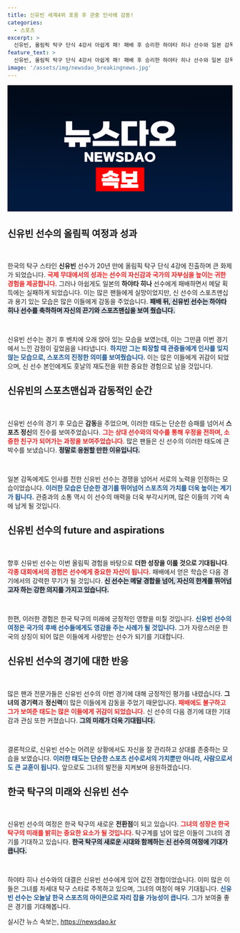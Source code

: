 ```yaml
---
title: 신유빈 세계4위 포옹 후 관중 인사에 감동!
categories:
  - 스포츠
excerpt: >
  신유빈, 올림픽 탁구 단식 4강서 아쉽게 패! 패배 후 승리한 하야타 히나 선수와 일본 감독에게 예의 바른 인사를 전하며 스포츠맨십을 뽐냈다. 그런 모습 속에 숨겨진 그녀의 진심은?
feature_text: >
  신유빈, 올림픽 탁구 단식 4강서 아쉽게 패! 패배 후 승리한 하야타 히나 선수와 일본 감독에게 예의 바른 인사를 전하며 스포츠맨십을 뽐냈다. 그런 모습 속에 숨겨진 그녀의 진심은?
image: '/assets/img/newsdao_breakingnews.jpg'
---
```


<p><img src="/assets/img/newsdao_breakingnews.jpg" alt="ontimetimes 속보" /></p>

<h2 data-ke-size="size26">신유빈 선수의 올림픽 여정과 성과</h2>

<p data-ke-size="size16">&nbsp;</p> 

<p>한국의 탁구 스타인 <b>신유빈</b> 선수가 20년 만에 올림픽 탁구 단식 4강에 진출하며 큰 화제가 되었습니다. <b><span style="color: #ee2323;">국제 무대에서의 성과는 선수의 자신감과 국가의 자부심을 높이는 귀한 경험을 제공합니다.</span></b> 그러나 아쉽게도 일본의 <b>하야타 히나</b> 선수에게 패배하면서 메달 획득에는 실패하게 되었습니다. 이는 많은 팬들에게 실망이었지만, 신 선수의 스포츠맨십과 용기 있는 모습은 많은 이들에게 감동을 주었습니다. <b><span style="background-color: #21538527;">패배 뒤, 신유빈 선수는 하야타 히나 선수를 축하하며 자신의 끈기와 스포츠맨십을 보여 줬습니다.</span></b></p>

<p data-ke-size="size16">&nbsp;</p>

<p>신유빈 선수는 경기 후 벤치에 오래 앉아 있는 모습을 보였는데, 이는 그만큼 이번 경기에서 느낀 감정이 깊었음을 나타냅니다. <b><span style="color: #1a5490;">하지만 그는 퇴장할 때 관중들에게 인사를 잊지 않는 모습으로, <b>스포츠의 진정한 의미</b>를 보여줬습니다.</span></b> 이는 많은 이들에게 귀감이 되었으며, 신 선수 본인에게도 훗날의 재도전을 위한 중요한 경험으로 남을 것입니다.</p>

<h2 data-ke-size="size26">신유빈의 스포츠맨십과 감동적인 순간</h2>

<p data-ke-size="size16">&nbsp;</p>

<p>신유빈 선수의 경기 후 모습은 <b>감동</b>을 주었으며, 이러한 태도는 단순한 승패를 넘어서 <b>스포츠 정신</b>의 진수를 보여주었습니다. <b><span style="color: #ee2323;">그는 상대 선수와의 악수를 통해 우정을 전하며, 소중한 친구가 되어가는 과정을 보여주었습니다.</span></b> 많은 팬들은 신 선수의 이러한 태도에 큰 박수를 보냈습니다. <b><span style="background-color: #21538527;">정말로 응원할 만한 이유입니다.</span></b></p>

<p data-ke-size="size16">&nbsp;</p>

<p>일본 감독에게도 인사를 전한 신유빈 선수는 경쟁을 넘어서 서로의 노력을 인정하는 모습이었습니다. <b><span style="color: #1a5490;">이러한 모습은 단순한 경기를 뛰어넘어 <b>스포츠의 가치를 더욱 높이는 계기가 됩니다.</b></span></b> 관중과의 소통 역시 이 선수의 매력을 더욱 부각시키며, 많은 이들의 기억 속에 남게 될 것입니다.</p>

<h2 data-ke-size="size26">신유빈 선수의 future and aspirations</h2>

<p data-ke-size="size16">&nbsp;</p>

<p>향후 신유빈 선수는 이번 올림픽 경험을 바탕으로 <b>더한 성장을 이룰 것으로 기대됩니다</b>. <b><span style="color: #ee2323;">각종 대회에서의 경험은 선수에게 중요한 자산이 됩니다.</span></b> 패배에서 얻은 학습은 다음 경기에서의 강력한 무기가 될 것입니다. <b><span style="background-color: #21538527;">신 선수는 메달 경합을 넘어, 자신의 한계를 뛰어넘고자 하는 강한 의지를 가지고 있습니다.</span></b></p>

<p data-ke-size="size16">&nbsp;</p>

<p>한편, 이러한 경험은 한국 탁구의 미래에 긍정적인 영향을 미칠 것입니다. <b><span style="color: #1a5490;">신유빈 선수의 여정은 국가의 후배 선수들에게도 <b>영감을 주는 사례가 될 것입니다.</b></span></b> 그가 자랑스러운 한국의 상징이 되어 많은 이들에게 사랑받는 선수가 되기를 기대합니다.</p>

<h2 data-ke-size="size26">신유빈 선수의 경기에 대한 반응</h2>

<p data-ke-size="size16">&nbsp;</p>

<p>많은 팬과 전문가들은 신유빈 선수의 이번 경기에 대해 긍정적인 평가를 내렸습니다. <b>그녀의 경기력</b>과 <b>정신력</b>이 많은 이들에게 감동을 주었기 때문입니다. <b><span style="color: #ee2323;">패배에도 불구하고 그가 보여준 태도는 많은 이들에게 귀감이 되었습니다.</span></b> 신 선수의 다음 경기에 대한 기대감과 관심 또한 커졌습니다. <b><span style="background-color: #21538527;">그의 미래가 더욱 기대됩니다.</span></b></p>

<p data-ke-size="size16">&nbsp;</p>

<p>결론적으로, 신유빈 선수는 어려운 상황에서도 자신을 잘 관리하고 상대를 존중하는 모습을 보였습니다. <b><span style="color: #1a5490;">이러한 태도는 단순한 스포츠 선수로서의 가치뿐만 아니라, 사람으로서도 큰 교훈이 됩니다.</span></b> 앞으로도 그녀의 발전을 지켜보며 응원하겠습니다.</p>

<h2 data-ke-size="size26">한국 탁구의 미래와 신유빈 선수</h2>

<p data-ke-size="size16">&nbsp;</p>

<p>신유빈 선수의 여정은 한국 탁구의 새로운 <b>전환점</b>이 되고 있습니다. <b><span style="color: #ee2323;">그녀의 성장은 한국 탁구의 미래를 밝히는 중요한 요소가 될 것입니다.</span></b> 탁구계를 넘어 많은 이들이 그녀의 경기를 기대하고 있습니다. <b><span style="background-color: #21538527;">한국 탁구의 새로운 시대와 함께하는 신 선수의 여정에 기대가 큽니다.</span></b></p>

<p data-ke-size="size16">&nbsp;</p>

<p>하야타 히나 선수와의 대결은 신유빈 선수에게 있어 값진 경험이었습니다. 이미 많은 이들은 그녀를 차세대 탁구 스타로 주목하고 있으며, 그녀의 여정이 매우 기대됩니다. <b><span style="color: #1a5490;">신유빈 선수는 오늘날 한국 스포츠의 아이콘으로 자리 잡을 가능성이 큽니다.</span></b> 그가 보여줄 좋은 경기를 기대해봅니다.</p>
실시간 뉴스 속보는, <a href="https://newsdao.kr" rel="dofollow">https://newsdao.kr</a>


